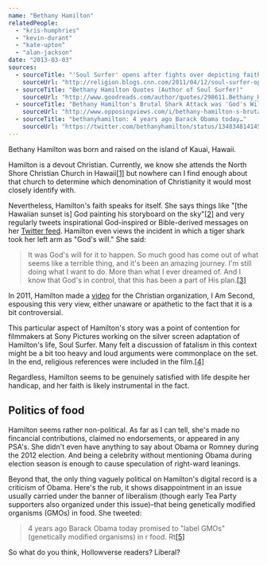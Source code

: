 ```yaml
---
name: "Bethany Hamilton"
relatedPeople:
  - "kris-humphries"
  - "kevin-durant"
  - "kate-upton"
  - "alan-jackson"
date: "2013-03-03"
sources:
  - sourceTitle: "'Soul Surfer' opens after fights over depicting faith"
    sourceUrl: "http://religion.blogs.cnn.com/2011/04/12/soul-surfer-opens-after-fights-over-depicting-faith/"
  - sourceTitle: "Bethany Hamilton Quotes (Author of Soul Surfer)"
    sourceUrl: "http://www.goodreads.com/author/quotes/298611.Bethany_Hamilton"
  - sourceTitle: "Bethany Hamilton's Brutal Shark Attack was 'God's Will.'"
    sourceUrl: "http://www.opposingviews.com/i/bethany-hamilton-s-brutal-shark-attack-was-god-s-will#"
  - sourceTitle: "bethanyhamilton: 4 years ago Barack Obama today…"
    sourceUrl: "https://twitter.com/bethanyhamilton/status/134834814145671170"
---
```


Bethany Hamilton was born and raised on the island of Kauai, Hawaii.

Hamilton is a devout Christian. Currently, we know she attends the North Shore Christian Church in Hawaii<a class="source-citation" href="#http://religion.blogs.cnn.com/2011/04/12/soul-surfer-opens-after-fights-over-depicting-faith/" title="&apos;Soul Surfer&apos; opens after fights over depicting faith">[1]</a> but nowhere can I find enough about that church to determine which denomination of Christianity it would most closely identify with.

Nevertheless, Hamilton's faith speaks for itself. She says things like "[the Hawaiian sunset is] God painting his storyboard on the sky"<a class="source-citation" href="#http://www.goodreads.com/author/quotes/298611.Bethany_Hamilton" title="Bethany Hamilton Quotes (Author of Soul Surfer)">[2]</a> and very regularly tweets inspirational God-inspired or Bible-derived messages on her [Twitter feed](https://twitter.com/bethanyhamilton). Hamilton even views the incident in which a tiger shark took her left arm as "God's will." She said:

>It was God's will for it to happen. So much good has come out of what seems like a terrible thing, and it's been an amazing journey. I'm still doing what I want to do. More than what I ever dreamed of. And I know that God's in control, that this has been a part of His plan.<a class="source-citation" href="#http://www.opposingviews.com/i/bethany-hamilton-s-brutal-shark-attack-was-god-s-will#" title="Bethany Hamilton&apos;s Brutal Shark Attack was &apos;God&apos;s Will.&apos;">[3]</a>

In 2011, Hamilton made a [video](http://www.youtube.com/watch?v=37l1WfdFNQE) for the Christian organization, I Am Second, espousing this very view, either unaware or apathetic to the fact that it is a bit controversial.

This particular aspect of Hamilton's story was a point of contention for filmmakers at Sony Pictures working on the silver screen adaptation of Hamilton's life, Soul Surfer. Many felt a discussion of fatalism in this context might be a bit too heavy and loud arguments were commonplace on the set. In the end, religious references were included in the film.<a class="source-citation" href="#http://religion.blogs.cnn.com/2011/04/12/soul-surfer-opens-after-fights-over-depicting-faith/" title="&apos;Soul Surfer&apos; opens after fights over depicting faith">[4]</a>

Regardless, Hamilton seems to be genuinely satisfied with life despite her handicap, and her faith is likely instrumental in the fact.


## Politics of food

Hamilton seems rather non-political. As far as I can tell, she's made no fincancial contributions, claimed no endorsements, or appeared in any PSA's. She didn't even have anything to say about Obama or Romney during the 2012 election. And being a celebrity without mentioning Obama during election season is enough to cause speculation of right-ward leanings.

Beyond that, the only thing vaguely political on Hamilton's digital record is a criticism of Obama. Here's the rub, it shows disappointment in an issue usually carried under the banner of liberalism (though early Tea Party supporters also organized under this issue)–that being genetically modified organisms (GMOs) in food. She tweeted:

>4 years ago Barack Obama today promised to "label GMOs" (genetically modified organisms) in r food. Rt<a class="source-citation" href="#https://twitter.com/bethanyhamilton/status/134834814145671170" title="bethanyhamilton: 4 years ago Barack Obama today…">[5]</a>

So what do you think, Hollowverse readers? Liberal?